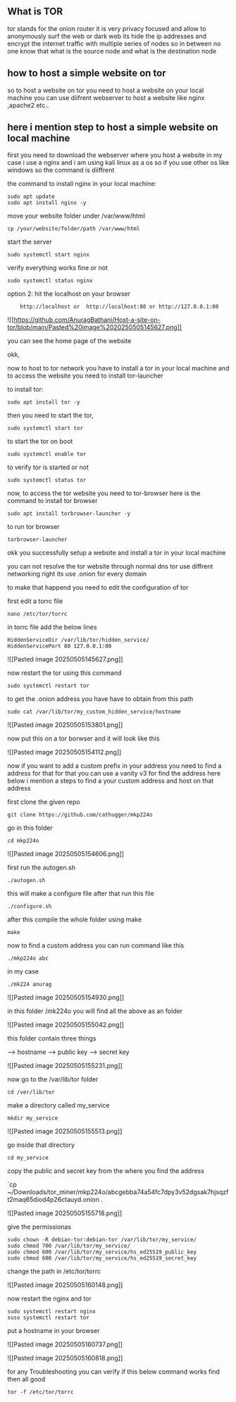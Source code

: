 
## What is TOR

tor stands for the onion router it is very privacy focused and allow to anonymously surf the web or dark web its hide the ip addresses and encrypt the internet traffic with multiple series of nodes so in between no one know that what is the source node and what is the destination node


## how to host a simple website on tor

so to host a website on tor you need to host a website on your local machine you can use diifrent webserver to host a website like nginx ,apache2 etc..

## here i mention step to host a simple website on local machine

first you need to download the webserver where you host a website in my case i use a nginx and i am  using kali linux as a os  so if you use other os like windows so the command is diiffrent

the command to install nginx in your local machine:

	sudo apt update
	sudo apt install nginx -y

move  your website folder  under /var/www/html

	cp /your/website/folder/path /var/www/html

start the server

	sudo systemctl start nginx

verify everything works fine or not

	sudo systemctl status nginx



option 2:
	hit the localhost on your browser

		http://localhost or  http://localhost:80 or http://127.0.0.1:80


![[https://github.com/AnuragBathani/Host-a-site-on-tor/blob/main/Pasted%20image%2020250505145627.png]]


you can see the home page of the website 

okk,

now to host to tor network you have to install a tor in your local machine and to access the website you need to install tor-launcher

to install tor:

	sudo apt install tor -y
	
then you need to start the tor,

	sudo systemctl start tor

to start the tor on boot

	sudo systemctl enable tor

to verify tor is started or not 

	sudo systemctl status tor

now, to access the tor website you need to tor-browser here is the command to install tor browser

	sudo apt install torbrowser-launcher -y

to run tor browser

	torbrowser-launcher

okk you successfully setup a website and install a tor in your local machine

you can not resolve the tor website through normal dns tor use diffrent networking right its use .onion for every domain

to make that happend you need to edit the configuration of tor 

first edit a torrc file 

	nano /etc/tor/torrc

in torrc file add the below lines

	HiddenServiceDir /var/lib/tor/hidden_service/
	HiddenServicePort 80 127.0.0.1:80

![[Pasted image 20250505145627.png]]

now restart the tor using this command

	sudo systemctl restart tor


to get the .onion address you have have to obtain from this path

	sudo cat /var/lib/tor/my_custom_hidden_service/hostname

![[Pasted image 20250505153801.png]]


now put this on a tor borwser and it will look like this

![[Pasted image 20250505154112.png]]

now if you want to add a custom prefix in your address you need to find a address for that for that you can use a vanity v3 for find the address here below i mention a steps to find a your custom address and host on that address

first clone the given repo

	git clone https://github.com/cathugger/mkp224o

go in this folder 

	cd mkp224o

![[Pasted image 20250505154606.png]]

first run the autogen.sh

	./autogen.sh

this will make a configure file after that run this file

	./configure.sh

after this compile the whole folder using make

	make

now to find a custom address you can run command like this

	./mkp224o abc

in my case 

	./mk224 anurag

![[Pasted image 20250505154930.png]]


in this folder /mk224o you will find all the above as an folder 

![[Pasted image 20250505155042.png]]

this folder contain three things

--> hostname
--> public key
--> secret key

![[Pasted image 20250505155231.png]]


now go to the /var/lib/tor folder

	cd /ver/lib/tor

make a directory called my_service

	mkdir my_service

![[Pasted image 20250505155513.png]]

go inside that directory

	cd my_service

copy the public and secret key from the where you find the address 

`cp ~/Downloads/tor_miner/mkp224o/abcgebba74a54fc7dpy3v52dgsak7hjsqzft2maq65diod4p26ctauyd.onion .


![[Pasted image 20250505155718.png]]

give the permissionas

	sudo chown -R debian-tor:debian-tor /var/lib/tor/my_service/
	sudo chmod 700 /var/lib/tor/my_service/
	sudo chmod 600 /var/lib/tor/my_service/hs_ed25519_public_key
	sudo chmod 600 /var/lib/tor/my_service/hs_ed25519_secret_key

change the path in /etc/tor/torrc 

![[Pasted image 20250505160148.png]]

now restart the nginx and tor

	sudo systemctl restart nginx
	suso systemctl restart tor

put a hostname in your browser

![[Pasted image 20250505160737.png]]

![[Pasted image 20250505160818.png]]


for any  Troubleshooting you can verify if this below command works find then all good

	tor -f /etc/tor/torrc
